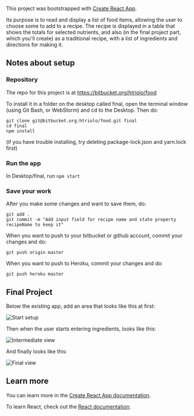This project was bootstrapped with [Create React App](https://github.com/facebook/create-react-app).

Its purpose is to read and display a list of food items, allowing the user to choose some to add to a recipe. The recipe is displayed in a table that shows the totals for selected nutrients, and also (in the final project part, which you'll create) as a traditional recipe, with a list of ingredients and directions for making it.

## Notes about setup

### Repository
The repo for this project is at https://bitbucket.org/htriolo/food

To install it in a folder on the desktop called final, open the terminal window (using Git Bash, or WebStorm) and cd to the Desktop.  Then do:

```
git clone git@bitbucket.org:htriolo/food.git final
cd final
npm install
```

(if you have trouble installing, try deleting package-lock.json and yarn.lock first)

### Run the app
In Desktop/final, run <code>npm start</code>

### Save your work
After you make some changes and want to save them, do:
```
git add .
git commit -m "Add input field for recipe name and state property recipeName to keep it"
```

When you want to push to your bitbucket or github account, commit your changes and do:
```
git push origin master
```

When you want to push to Heroku, commit your changes and do:
```
git push heroku master
```


## Final Project

Below the existing app, add an area that looks like this at first:

![Start setup](https://s3-us-west-1.amazonaws.com/lfm-general/mc2019/screen1.png)

Then when the user starts entering ingredients, looks like this:

![Intermediate view](https://s3-us-west-1.amazonaws.com/lfm-general/mc2019/screen2.png)

And finally looks like this:

![Final view](https://s3-us-west-1.amazonaws.com/lfm-general/mc2019/screen3.png)

## Learn more

You can learn more in the [Create React App documentation](https://facebook.github.io/create-react-app/docs/getting-started).

To learn React, check out the [React documentation](https://reactjs.org/).
